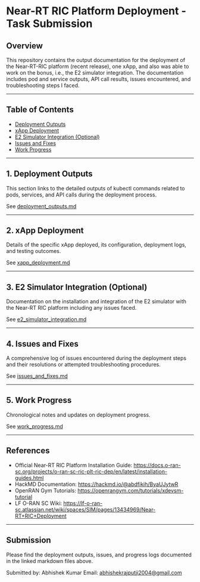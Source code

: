 # Near-RT RIC Platform Deployment - Task Submission

## Overview
This repository contains the output documentation for the deployment of the Near-RT-RIC platform (recent release), one xApp, and also was able to work on the bonus, i.e., the E2 simulator integration. 
The documentation includes pod and service outputs, API call results, issues encountered, and troubleshooting steps I faced.

---

## Table of Contents

- [Deployment Outputs](./deployment_outputs.md)
- [xApp Deployment](./xapp_deployment.md)
- [E2 Simulator Integration (Optional)](./e2_simulator_integration.md)
- [Issues and Fixes](./issues_and_fixes.md)
- [Work Progress](./work_progress.md)

---

## 1. Deployment Outputs
This section links to the detailed outputs of kubectl commands related to pods, services, and API calls during the deployment process.

See [deployment_outputs.md](./deployment_outputs.md)

---

## 2. xApp Deployment
Details of the specific xApp deployed, its configuration, deployment logs, and testing outcomes.

See [xapp_deployment.md](./xapp_deployment.md)

---

## 3. E2 Simulator Integration (Optional)
Documentation on the installation and integration of the E2 simulator with the Near-RT RIC platform including any issues faced.

See [e2_simulator_integration.md](./e2_simulator_integration.md)

---

## 4. Issues and Fixes
A comprehensive log of issues encountered during the deployment steps and their resolutions or attempted troubleshooting procedures.

See [issues_and_fixes.md](./issues_and_fixes.md)

---

## 5. Work Progress
Chronological notes and updates on deployment progress.

See [work_progress.md](./work_progress.md)

---

## References
- Official Near-RT RIC Platform Installation Guide: https://docs.o-ran-sc.org/projects/o-ran-sc-ric-plt-ric-dep/en/latest/installation-guides.html
- HackMD Documentation: https://hackmd.io/@abdfikih/ByaUJytwR
- OpenRAN Gym Tutorials: https://openrangym.com/tutorials/xdevsm-tutorial
- LF O-RAN SC Wiki: https://lf-o-ran-sc.atlassian.net/wiki/spaces/SIM/pages/13434969/Near-RT+RIC+Deployment

---

## Submission
Please find the deployment outputs, issues, and progress logs documented in the linked markdown files above.

Submitted by: Abhishek Kumar 
Email: abhishekrajputji2004@gmail.com

